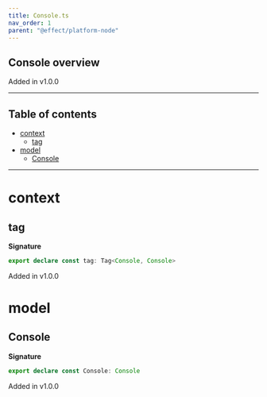 ```yaml
---
title: Console.ts
nav_order: 1
parent: "@effect/platform-node"
---
```


## Console overview

Added in v1.0.0

---

<h2 class="text-delta">Table of contents</h2>

- [context](#context)
  - [tag](#tag)
- [model](#model)
  - [Console](#console)

---

# context

## tag

**Signature**

```ts
export declare const tag: Tag<Console, Console>
```

Added in v1.0.0

# model

## Console

**Signature**

```ts
export declare const Console: Console
```

Added in v1.0.0
